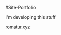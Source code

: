 #Site-Portfolio

I'm developing this stuff

[romatur.xyz][d99bca69]

  [d99bca69]: romatur.xyz "My Site"
